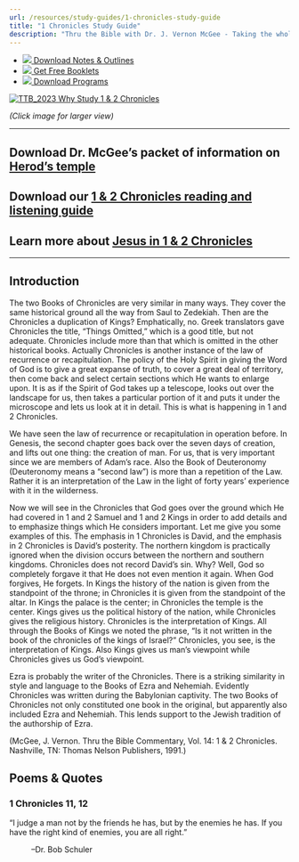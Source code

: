 ```yaml
---
url: /resources/study-guides/1-chronicles-study-guide
title: "1 Chronicles Study Guide"
description: "Thru the Bible with Dr. J. Vernon McGee - Taking the whole Word to the whole world"
---
```





* [*![](http://ttb.org/img/icon-download.png)* Download Notes & Outlines](/docs/default-source/notes-and-outlines_2022/no12_1-2-chronicles.pdf?sfvrsn=105d1816_2 "download notes")
* [*![](http://ttb.org/img/icon-document.png)* Get Free Booklets](/resources/electronic-booklets "get free booklets")
* [*![](http://ttb.org/img/icon-youtube-sm.png)* Download Programs](/resources/free-5-year-series-downloads "Listen")







[![TTB_2023 Why Study 1 &amp; 2 Chronicles](/images/default-source/why-study/ttb_2023-why-study-1-2-chronicles.jpg?sfvrsn=d9991816_0&MaxWidth=350&MaxHeight=&ScaleUp=false&Quality=High&Method=ResizeFitToAreaArguments&Signature=B1CB45F0523856BEC8D46CCBB8295DEEF7781D1B "TTB_2023 Why Study 1 &amp; 2 Chronicles")](/images/default-source/why-study/ttb_2023-why-study-1-2-chronicles.jpg?sfvrsn=d9991816_0)  

*(Click image for larger view)*




---


## Download Dr. McGee’s packet of information on [Herod’s temple](https://ttb.org/docs/default-source/Extra-Materials/herod-39-s-temple-packet.pdf?sfvrsn=a0af1c16_0)


## Download our [1 & 2 Chronicles reading and listening guide](/docs/default-source/read-thru/ttb_read-thru-1-2-chronicles.pdf?sfvrsn=4c991816_4 "1 & 2 Chronicles reading and listening guide")


## Learn more about [Jesus in 1 & 2 Chronicles](https://ttb.org/images/default-source/jesus-in/ttb_jesus-in-1-and-2-chronicles0446159a-6aaa-49a6-9b49-d70ed6caf9bf.jpg?Status=Master&sfvrsn=8f991816_1/TTB_Jesus-in-1-and-2-Chronicles0446159a-6aaa-49a6-9b49-d70ed6caf9bf%20)




---


## Introduction


The two Books of Chronicles are very similar in many ways. They cover the same historical ground all the way from Saul to Zedekiah. Then are the Chronicles a duplication of Kings? Emphatically, no. Greek translators gave Chronicles the title, “Things Omitted,” which is a good title, but not adequate. Chronicles include more than that which is omitted in the other historical books. Actually Chronicles is another instance of the law of recurrence or recapitulation. The policy of the Holy Spirit in giving the Word of God is to give a great expanse of truth, to cover a great deal of territory, then come back and select certain sections which He wants to enlarge upon. It is as if the Spirit of God takes up a telescope, looks out over the landscape for us, then takes a particular portion of it and puts it under the microscope and lets us look at it in detail. This is what is happening in 1 and 2 Chronicles.


We have seen the law of recurrence or recapitulation in operation before. In Genesis, the second chapter goes back over the seven days of creation, and lifts out one thing: the creation of man. For us, that is very important since we are members of Adam’s race. Also the Book of Deuteronomy (Deuteronomy means a “second law”) is more than a repetition of the Law. Rather it is an interpretation of the Law in the light of forty years’ experience with it in the wilderness.


Now we will see in the Chronicles that God goes over the ground which He had covered in 1 and 2 Samuel and 1 and 2 Kings in order to add details and to emphasize things which He considers important. Let me give you some examples of this. The emphasis in 1 Chronicles is David, and the emphasis in 2 Chronicles is David’s posterity. The northern kingdom is practically ignored when the division occurs between the northern and southern kingdoms. Chronicles does not record David’s sin. Why? Well, God so completely forgave it that He does not even mention it again. When God forgives, He forgets. In Kings the history of the nation is given from the standpoint of the throne; in Chronicles it is given from the standpoint of the altar. In Kings the palace is the center; in Chronicles the temple is the center. Kings gives us the political history of the nation, while Chronicles gives the religious history. Chronicles is the interpretation of Kings. All through the Books of Kings we noted the phrase, “Is it not written in the book of the chronicles of the kings of Israel?” Chronicles, you see, is the interpretation of Kings. Also Kings gives us man’s viewpoint while Chronicles gives us God’s viewpoint.


Ezra is probably the writer of the Chronicles. There is a striking similarity in style and language to the Books of Ezra and Nehemiah. Evidently Chronicles was written during the Babylonian captivity. The two Books of Chronicles not only constituted one book in the original, but apparently also included Ezra and Nehemiah. This lends support to the Jewish tradition of the authorship of Ezra.


(McGee, J. Vernon. Thru the Bible Commentary, Vol. 14: 1 & 2 Chronicles. Nashville, TN: Thomas Nelson Publishers, 1991.)





## Poems & Quotes






### 1 Chronicles 11, 12


“I judge a man not by the friends he has, but by the enemies he has. If you have the right kind of enemies, you are all right.”  

          –Dr. Bob Schuler






